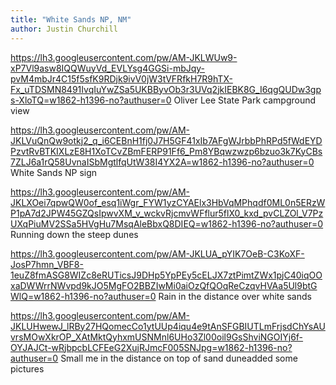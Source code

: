 ```yaml
---
title: "White Sands NP, NM"
author: Justin Churchill
---
```


https://lh3.googleusercontent.com/pw/AM-JKLWUw9-xP7Vl9asw8IQQWuyVd_EVLYsg4GGSi-mbJqy-pvM4mbJr4C15f5sfK9RDjk9ivV0jW3tVFRfkH7R9hTX-Fx_uTDSMN8491IvqIuYwZSa5UKBByvOb3r3UVq2jkIEBK8G_I6qgQUDw3gps-XloTQ=w1862-h1396-no?authuser=0
Oliver Lee State Park campground view

https://lh3.googleusercontent.com/pw/AM-JKLVuQnQw9otkj2_q_i6CEBnH1fj0J7H5GF41xIb7AFgWJrbbPhRPd5fWdEYDPzvtRvBTKIXLzE8H1XoTCvZBmFERP91Ff6_Pm8YBqwzwzp6bzuo3k7KyCBs7ZLJ6a1rQ58UvnaISbMgtlfqUtW38I4YX2A=w1862-h1396-no?authuser=0
White Sands NP sign

https://lh3.googleusercontent.com/pw/AM-JKLXOei7qpwQW0of_esq1iWgr_FYW1yzCYAElx3HbVqMPhqdf0ML0n5ERzWP1pA7d2JPW45GZQsIpwvXM_v_wckvRjcmvWFflur5flX0_kxd_pvCLZOl_V7PzUXqPiuMV2SSa5HVgHu7MsqAleBbxQ8DIEQ=w1862-h1396-no?authuser=0
Running down the steep dunes

https://lh3.googleusercontent.com/pw/AM-JKLUA_pYIK7OeB-C3KoXF-JosP7hmn_VBF8-1euZ8fmASG8WIZc8eRUTicsJ9DHp5YpPEy5cELJX7ztPimtZWx1pjC40iqOOxaDWWrrNWvpd9kJO5MgFO2BBZIwMi0aiOzQfQOqReCzqvHVAa5Ul9btGWlQ=w1862-h1396-no?authuser=0
Rain in the distance over white sands

https://lh3.googleusercontent.com/pw/AM-JKLUHwewJ_lRBy27HQomecCo1ytUUp4iqu4e9tAnSFGBIUTLmFrjsdChYsAUvrsMOwXkrOP_XAtMktQyhxmUSNMnl6UHo3Zl00oil9GsShviNGOIYj6f-OYJAJCt-wRjbpcbLCFEeG2XujRJmcF005SNJpg=w1862-h1396-no?authuser=0
Small me in the distance on top of sand duneadded some pictures

